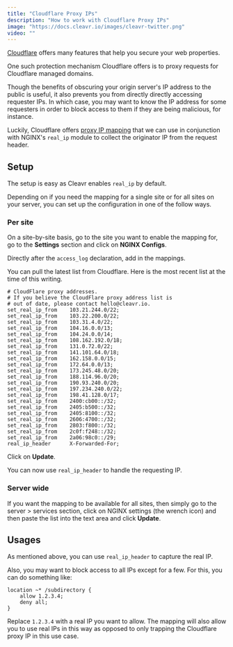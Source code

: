 ```yaml
---
title: "Cloudflare Proxy IPs"
description: "How to work with Cloudflare Proxy IPs"
image: "https://docs.cleavr.io/images/cleavr-twitter.png"
video: ""
---
```


[Cloudflare](https://www.cloudflare.com/) offers many features that help you secure your web properties.

One such protection mechanism Cloudflare offers is to proxy requests for Cloudflare managed domains.

Though the benefits of obscuring your origin server's IP address to the public is useful, it also prevents you from directly
directly accessing requester IPs. In which case, you may want to know the IP address for some requesters in order
to block access to them if they are being malicious, for instance.

Luckily, Cloudflare offers [proxy IP mapping](https://support.cloudflare.com/hc/en-us/articles/200170786-Restoring-original-visitor-IPs-logging-visitor-IP-addresses#12345681) that we can use in conjunction with NGINX's `real_ip` module to collect the originator IP from the request header.

## Setup

The setup is easy as Cleavr enables `real_ip` by default.

Depending on if you need the mapping for a single site or for all sites on your server, you can set up the
configuration in one of the follow ways.

### Per site

On a site-by-site basis, go to the site you want to enable the mapping for, go to the **Settings** section and
click on **NGINX Configs**.

Directly after the `access_log` declaration, add in the mappings.

You can pull the latest list from Cloudflare. Here is the most recent list at the time of this writing.

```
# CloudFlare proxy addresses.
# If you believe the CloudFlare proxy address list is
# out of date, please contact hello@cleavr.io.
set_real_ip_from    103.21.244.0/22;
set_real_ip_from    103.22.200.0/22;
set_real_ip_from    103.31.4.0/22;
set_real_ip_from    104.16.0.0/13;
set_real_ip_from    104.24.0.0/14;
set_real_ip_from    108.162.192.0/18;
set_real_ip_from    131.0.72.0/22;
set_real_ip_from    141.101.64.0/18;
set_real_ip_from    162.158.0.0/15;
set_real_ip_from    172.64.0.0/13;
set_real_ip_from    173.245.48.0/20;
set_real_ip_from    188.114.96.0/20;
set_real_ip_from    190.93.240.0/20;
set_real_ip_from    197.234.240.0/22;
set_real_ip_from    198.41.128.0/17;
set_real_ip_from    2400:cb00::/32;
set_real_ip_from    2405:b500::/32;
set_real_ip_from    2405:8100::/32;
set_real_ip_from    2606:4700::/32;
set_real_ip_from    2803:f800::/32;
set_real_ip_from    2c0f:f248::/32;
set_real_ip_from    2a06:98c0::/29;
real_ip_header      X-Forwarded-For;
```

Click on **Update**.

You can now use `real_ip_header` to handle the requesting IP.

### Server wide

If you want the mapping to be available for all sites, then simply go to the server > services section, click
on NGINX settings (the wrench icon) and then paste the list into the text area and click **Update**.

## Usages

As mentioned above, you can use `real_ip_header` to capture the real IP.

Also, you may want to block access to all IPs except for a few. For this, you can do something like:

```
location ~* /subdirectory {
    allow 1.2.3.4;
    deny all;
}
```

Replace `1.2.3.4` with a real IP you want to allow. The mapping will also allow you to use real IPs in this way
as opposed to only trapping the Cloudflare proxy IP in this use case.
